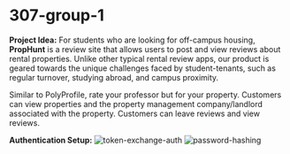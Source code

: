 # 307-group-1

**Project Idea:** For students who are looking for off-campus
housing, **PropHunt** is a review site that allows users to post
and view reviews about rental properties. Unlike other typical
rental review apps, our product is geared towards the unique
challenges faced by student-tenants, such as regular turnover,
studying abroad, and campus proximity.

Similar to PolyProfile, rate your professor but for your
property. Customers can view properties and the property
management company/landlord associated with the property.
Customers can leave reviews and view reviews.

**Authentication Setup:**
![token-exchange-auth](https://github.com/user-attachments/assets/c097505f-7760-41dc-a203-6d1eb0b36c59)
![password-hashing](https://github.com/user-attachments/assets/60c01c29-0a1e-4e1c-b679-53232593e927)
